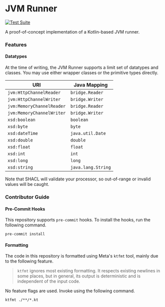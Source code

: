 # JVM Runner

[![Test Suite](https://github.com/rdf-connect/jvm-runner/actions/workflows/test.yml/badge.svg)](https://github.com/rdf-connect/jvm-runner/actions/workflows/test.yml)

A proof-of-concept implementation of a Kotlin-based JVM runner.

### Features

#### Datatypes

At the time of writing, the JVM Runner supports a limit set of datatypes and classes. You may use either wrapper classes or the primitive types directly. 

| URI                       | Java Mapping       |
|---------------------------|--------------------|
| `jvm:HttpChannelReader`   | `bridge.Reader`    |
| `jvm:HttpChannelWriter`   | `bridge.Writer`    |
| `jvm:MemoryChannelReader` | `bridge.Reader`    |
| `jvm:MemoryChannelWriter` | `bridge.Writer`    |
| `xsd:boolean`             | `boolean`          |
| `xsd:byte`                | `byte`             |
| `xsd:dateTime`            | `java.util.Date`   |
| `xsd:double`              | `double`           |
| `xsd:float`               | `float`            |
| `xsd:int`                 | `int`              |
| `xsd:long`                | `long`             |
| `xsd:string`              | `java.lang.String` |

Note that SHACL will validate your processor, so out-of-range or invalid values will be caught.

### Contributor Guide

#### Pre-Commit Hooks

This repository supports `pre-commit` hooks. To install the hooks, run the following command.

```shell
pre-commit install
```

#### Formatting

The code in this repository is formatted using Meta's `ktfmt` tool, mainly due to the following feature.

> `ktfmt` ignores most existing formatting. It respects existing newlines in some places, but in general, its output is deterministic and is independent of the input code.

No feature flags are used. Invoke using the following command.

```shell
ktfmt ./**/*.kt
```